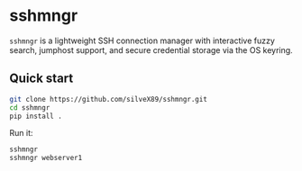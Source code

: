 # sshmngr

`sshmngr` is a lightweight SSH connection manager with interactive fuzzy search,
jumphost support, and secure credential storage via the OS keyring.

## Quick start
```bash
git clone https://github.com/silveX89/sshmngr.git
cd sshmngr
pip install .
```
Run it:
```bash
sshmngr
sshmngr webserver1
```

